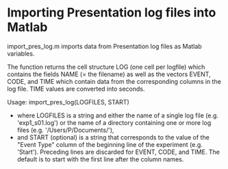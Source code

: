 # Importing Presentation log files into Matlab

import_pres_log.m imports data from Presentation log files as Matlab variables. 

The function returns the cell structure LOG (one cell per logfile) which contains the fields NAME (= the filename) as well as the vectors EVENT, CODE, and TIME which contain data from the corresponding columns in the log file. TIME values are converted into seconds.

Usage: import_pres_log(LOGFILES, START)

- where LOGFILES is a string and either the name of a single log file (e.g. 'exp1_s01.log') or the name of a directory containing one or more log files (e.g. '/Users/P/Documents/'),
- and START (optional) is a string that corresponds to the value of the "Event Type" column of the beginning line of the experiment (e.g. 'Start'). Preceding lines are discarded for EVENT, CODE, and TIME. The default is to start with the first line after the column names.



